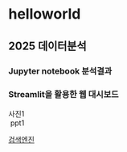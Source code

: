 # helloworld

## 2025 데이터분석
### Jupyter notebook 분석결과
### Streamlit을 활용한 웹 대시보드
사진1 <br>
<img scr = "da.jpg">
ppt1

[검색엔진](https://www.google.com/)
